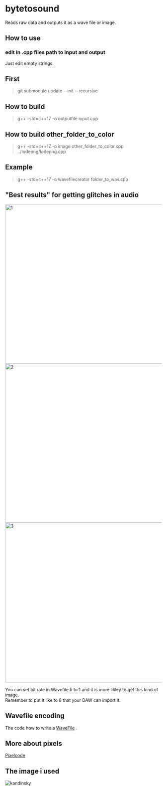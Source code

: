 # bytetosound
 Reads raw data and outputs it as a wave file or image.
## How to use

### edit in .cpp files path to input and output 
Just edit empty strings.

## First
> git submodule update --init --recursive


## How to build
> g++ -std=c++17 -o outputfile  input.cpp 

## How to build other_folder_to_color
>  g++ -std=c++17 -o image other_folder_to_color.cpp ../lodepng/lodepng.cpp

## Example

>  g++ -std=c++17 -o wavefilecreator folder_to_wav.cpp

## "Best results" for getting glitches in audio 

<img width="511" alt="1" src="https://user-images.githubusercontent.com/54742442/202549477-edb661c8-b818-4548-8e01-14e6c0f45ec9.png">
<img width="510" alt="2" src="https://user-images.githubusercontent.com/54742442/202549488-6dc3e371-bbd2-4203-93e7-24e401ff0b08.png">
<img width="513" alt="3" src="https://user-images.githubusercontent.com/54742442/202549489-43f29493-aa3d-45c9-8584-371f1ecde228.png">


You can set bit rate in Wavefile.h to 1 and it is more likley to get this kind of image. \
Remember to put it like to 8 that your DAW can import it. 


## Wavefile encoding
The code how to write a 
[WaveFile](https://gist.github.com/csukuangfj/c1d1d769606260d436f8674c30662450) .

## More about pixels
[Pixelcode](https://www.scratchapixel.com/lessons/digital-imaging/simple-image-manipulations/reading-writing-images)

## The image i used
![kandinsky](https://user-images.githubusercontent.com/54742442/201990514-70c5f03b-bdf3-43c7-b27b-dcebbffe8c26.jpg)
